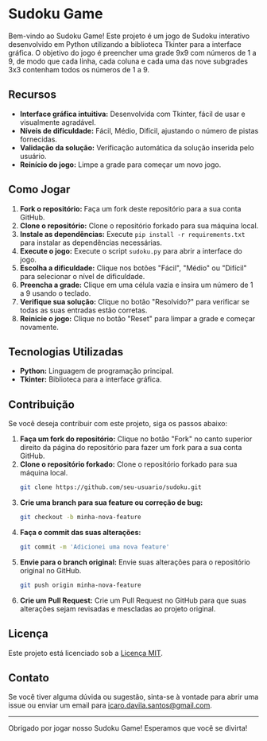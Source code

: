 # Sudoku Game

Bem-vindo ao Sudoku Game! Este projeto é um jogo de Sudoku interativo desenvolvido em Python utilizando a biblioteca Tkinter para a interface gráfica. O objetivo do jogo é preencher uma grade 9x9 com números de 1 a 9, de modo que cada linha, cada coluna e cada uma das nove subgrades 3x3 contenham todos os números de 1 a 9.

## Recursos

- **Interface gráfica intuitiva:** Desenvolvida com Tkinter, fácil de usar e visualmente agradável.
- **Níveis de dificuldade:** Fácil, Médio, Difícil, ajustando o número de pistas fornecidas.
- **Validação da solução:** Verificação automática da solução inserida pelo usuário.
- **Reinício do jogo:** Limpe a grade para começar um novo jogo.

## Como Jogar

1. **Fork o repositório:** Faça um fork deste repositório para a sua conta GitHub.
2. **Clone o repositório:** Clone o repositório forkado para sua máquina local.
3. **Instale as dependências:** Execute `pip install -r requirements.txt` para instalar as dependências necessárias.
4. **Execute o jogo:** Execute o script `sudoku.py` para abrir a interface do jogo.
5. **Escolha a dificuldade:** Clique nos botões "Fácil", "Médio" ou "Difícil" para selecionar o nível de dificuldade.
6. **Preencha a grade:** Clique em uma célula vazia e insira um número de 1 a 9 usando o teclado.
7. **Verifique sua solução:** Clique no botão "Resolvido?" para verificar se todas as suas entradas estão corretas.
8. **Reinicie o jogo:** Clique no botão "Reset" para limpar a grade e começar novamente.

## Tecnologias Utilizadas

- **Python:** Linguagem de programação principal.
- **Tkinter:** Biblioteca para a interface gráfica.

## Contribuição

Se você deseja contribuir com este projeto, siga os passos abaixo:

1. **Faça um fork do repositório:** Clique no botão "Fork" no canto superior direito da página do repositório para fazer um fork para a sua conta GitHub.
2. **Clone o repositório forkado:** Clone o repositório forkado para sua máquina local.
    ```bash
    git clone https://github.com/seu-usuario/sudoku.git
    ```
3. **Crie uma branch para sua feature ou correção de bug:**
    ```bash
    git checkout -b minha-nova-feature
    ```
4. **Faça o commit das suas alterações:**
    ```bash
    git commit -m 'Adicionei uma nova feature'
    ```
5. **Envie para o branch original:** Envie suas alterações para o repositório original no GitHub.
    ```bash
    git push origin minha-nova-feature
    ```
6. **Crie um Pull Request:** Crie um Pull Request no GitHub para que suas alterações sejam revisadas e mescladas ao projeto original.

## Licença

Este projeto está licenciado sob a [Licença MIT](LICENSE).

## Contato

Se você tiver alguma dúvida ou sugestão, sinta-se à vontade para abrir uma issue ou enviar um email para [icaro.davila.santos@gmail.com](mailto:icaro.davila.santos@gmail.com).

---

Obrigado por jogar nosso Sudoku Game! Esperamos que você se divirta!


